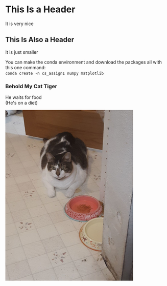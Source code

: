 # This Is a Header
It is very nice

## This Is Also a Header
It is just smaller

You can make the conda environment and download the packages all with this one command:  
<code>conda create -n cs_assign1 numpy matplotlib </code>

### Behold My Cat Tiger
He waits for food  
(He's on a diet)

![Fat cat waits for food](TigerWaitsForFood.jpg)